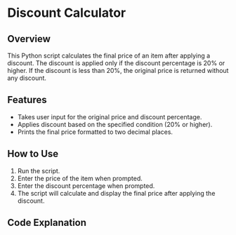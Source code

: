 # Discount Calculator

## Overview
This Python script calculates the final price of an item after applying a discount. The discount is applied only if the discount percentage is 20% or higher. If the discount is less than 20%, the original price is returned without any discount.

## Features
- Takes user input for the original price and discount percentage.
- Applies discount based on the specified condition (20% or higher).
- Prints the final price formatted to two decimal places.

## How to Use
1. Run the script.
2. Enter the price of the item when prompted.
3. Enter the discount percentage when prompted.
4. The script will calculate and display the final price after applying the discount.

## Code Explanation

